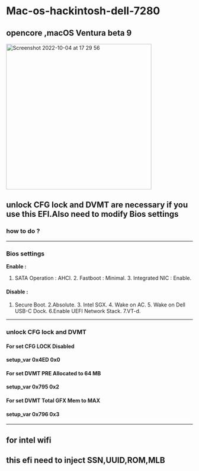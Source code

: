 # Mac-os-hackintosh-dell-7280
## opencore ,macOS Ventura beta 9
<img width="392" alt="Screenshot 2022-10-04 at 17 29 56" src="https://user-images.githubusercontent.com/52024444/193862158-7a3e44b8-56b4-40bf-81d5-2774ad8ce3c9.png">

## unlock CFG lock and DVMT are necessary if you use this EFI.Also need to modify Bios settings 
### how to do ?  
***
### Bios settings
**Enable :**
1. SATA Operation : AHCI.   2. Fastboot : Minimal.  3. Integrated NIC : Enable.
#### **Disable :**
1. Secure Boot.  2.Absolute.   3. Intel SGX.   4. Wake on AC.  5. Wake on Dell USB-C Dock.   6.Enable UEFI Network Stack.  7.VT-d. 
***
### unlock CFG lock and DVMT
#### For set CFG LOCK Disabled
#### setup_var 0x4ED 0x0

#### For set DVMT PRE Allocated to 64 MB
####  setup_var 0x795 0x2

#### For set DVMT Total GFX Mem to MAX
#### setup_var 0x796 0x3

***

## for intel wifi

## this efi need to inject SSN,UUID,ROM,MLB
